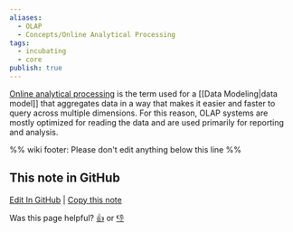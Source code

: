 ```yaml
---
aliases:
  - OLAP
  - Concepts/Online Analytical Processing
tags:
  - incubating
  - core
publish: true
---
```


[Online analytical processing](https://en.wikipedia.org/wiki/Online_analytical_processing) is the term used for a [[Data Modeling|data model]] that aggregates data in a way that makes it easier and faster to query across multiple dimensions. For this reason, OLAP systems are mostly optimized for reading the data and are used primarily for reporting and analysis.

%% wiki footer: Please don't edit anything below this line %%

## This note in GitHub

<span class="git-footer">[Edit In GitHub](https://github.dev/data-engineering-community/data-engineering-wiki/blob/main/Concepts/Data%20Processing/Online%20Analytical%20Processing.md "git-hub-edit-note") | [Copy this note](https://raw.githubusercontent.com/data-engineering-community/data-engineering-wiki/main/Concepts/Data%20Processing/Online%20Analytical%20Processing.md "git-hub-copy-note")</span>

<span class="git-footer">Was this page helpful?
[👍](https://tally.so/r/mOaxjk?rating=Yes&url=https://dataengineering.wiki/Concepts/Data%20Processing/Online%20Analytical%20Processing) or [👎](https://tally.so/r/mOaxjk?rating=No&url=https://dataengineering.wiki/Concepts/Data%20Processing/Online%20Analytical%20Processing)</span>
